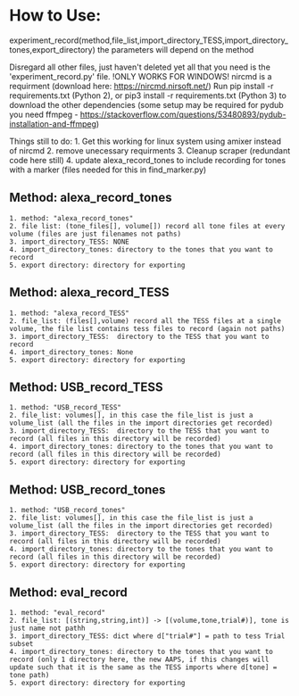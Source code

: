 # How to Use:
experiment_record(method,file_list,import_directory_TESS,import_directory_tones,export_directory)
the parameters will depend on the method

Disregard all other files, just haven't deleted yet all that you need is the 'experiment_record.py' file.
!ONLY WORKS FOR WINDOWS!
nircmd is a requirment (download here: https://nircmd.nirsoft.net/)
Run pip install -r requirements.txt (Python 2), or pip3 install -r requirements.txt (Python 3) to download the other dependencies (some setup may be required for pydub you need ffmpeg - https://stackoverflow.com/questions/53480893/pydub-installation-and-ffmpeg)

Things still to do:
    1. Get this working for linux system using amixer instead of nircmd
    2. remove unecessary requirments
    3. Cleanup scraper (redundant code here still)
    4. update alexa_record_tones to include recording for tones with a marker (files needed for this in find_marker.py)
## Method: alexa_record_tones
    1. method: "alexa_record_tones"
    2. file list: (tone_files[], volume[]) record all tone files at every volume (files are just filenames not paths)
    3. import_directory_TESS: NONE
    4. import_directory_tones: directory to the tones that you want to record
    5. export directory: directory for exporting
## Method: alexa_record_TESS
    1. method: "alexa_record_TESS"
    2. file_list: (files[],volume) record all the TESS files at a single volume, the file list contains tess files to record (again not paths)
    3. import_directory_TESS:  directory to the TESS that you want to record
    4. import_directory_tones: None
    5. export directory: directory for exporting
## Method: USB_record_TESS
    1. method: "USB_record_TESS"
    2. file_list: volumes[], in this case the file_list is just a volume_list (all the files in the import directories get recorded)
    3. import_directory_TESS:  directory to the TESS that you want to record (all files in this directory will be recorded)
    4. import_directory_tones: directory to the tones that you want to record (all files in this directory will be recorded)
    5. export directory: directory for exporting
## Method: USB_record_tones
    1. method: "USB_record_tones"
    2. file_list: volumes[], in this case the file_list is just a volume_list (all the files in the import directories get recorded)
    3. import_directory_TESS:  directory to the TESS that you want to record (all files in this directory will be recorded)
    4. import_directory_tones: directory to the tones that you want to record (all files in this directory will be recorded)
    5. export directory: directory for exporting

## Method: eval_record
    1. method: "eval_record"
    2. file_list: [(string,string,int)] -> [(volume,tone,trial#)], tone is just name not pathh 
    3. import_directory_TESS: dict where d["trial#"] = path to tess Trial subset
    4. import_directory_tones: directory to the tones that you want to record (only 1 directory here, the new AAPS, if this changes will update such that it is the same as the TESS imports where d[tone] = tone path)
    5. export directory: directory for exporting
